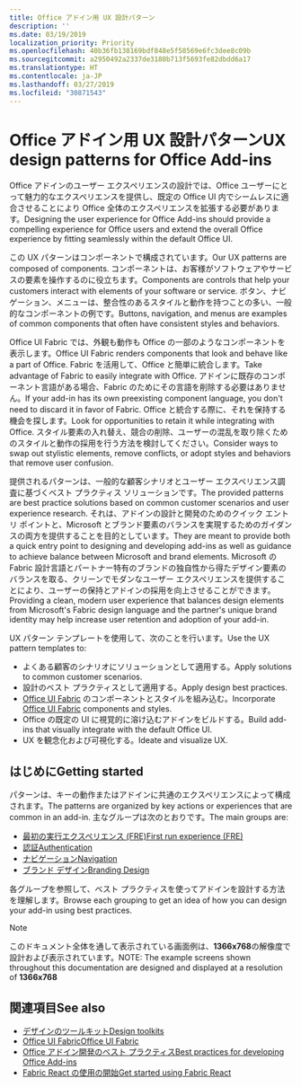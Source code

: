 ```yaml
---
title: Office アドイン用 UX 設計パターン
description: ''
ms.date: 03/19/2019
localization_priority: Priority
ms.openlocfilehash: 40b36fb138169bdf848e5f58569e6fc3dee8c09b
ms.sourcegitcommit: a2950492a2337de3180b713f5693fe82dbdd6a17
ms.translationtype: HT
ms.contentlocale: ja-JP
ms.lasthandoff: 03/27/2019
ms.locfileid: "30871543"
---
```

# <a name="ux-design-patterns-for-office-add-ins"></a><span data-ttu-id="6fe4b-102">Office アドイン用 UX 設計パターン</span><span class="sxs-lookup"><span data-stu-id="6fe4b-102">UX design patterns for Office Add-ins</span></span>

<span data-ttu-id="6fe4b-103">Office アドインのユーザー エクスペリエンスの設計では、Office ユーザーにとって魅力的なエクスペリエンスを提供し、既定の Office UI 内でシームレスに適合させることにより Office 全体のエクスペリエンスを拡張する必要があります。</span><span class="sxs-lookup"><span data-stu-id="6fe4b-103">Designing the user experience for Office Add-ins should provide a compelling experience for Office users and extend the overall Office experience by fitting seamlessly within the default Office UI.</span></span>  

<span data-ttu-id="6fe4b-104">この UX パターンはコンポーネントで構成されています。</span><span class="sxs-lookup"><span data-stu-id="6fe4b-104">Our UX patterns are composed of components.</span></span> <span data-ttu-id="6fe4b-105">コンポーネントは、お客様がソフトウェアやサービスの要素を操作するのに役立ちます。</span><span class="sxs-lookup"><span data-stu-id="6fe4b-105">Components are controls that help your customers interact with elements of your software or service.</span></span> <span data-ttu-id="6fe4b-106">ボタン、ナビゲーション、メニューは、整合性のあるスタイルと動作を持つことの多い、一般的なコンポーネントの例です。</span><span class="sxs-lookup"><span data-stu-id="6fe4b-106">Buttons, navigation, and menus are examples of common components that often have consistent styles and behaviors.</span></span>

<span data-ttu-id="6fe4b-107">Office UI Fabric では、外観も動作も Office の一部のようなコンポーネントを表示します。</span><span class="sxs-lookup"><span data-stu-id="6fe4b-107">Office UI Fabric renders components that look and behave like a part of Office.</span></span> <span data-ttu-id="6fe4b-108">Fabric を活用して、Office と簡単に統合します。</span><span class="sxs-lookup"><span data-stu-id="6fe4b-108">Take advantage of Fabric to easily integrate with Office.</span></span> <span data-ttu-id="6fe4b-109">アドインに既存のコンポーネント言語がある場合、Fabric のためにその言語を削除する必要はありません。</span><span class="sxs-lookup"><span data-stu-id="6fe4b-109">If your add-in has its own preexisting component language, you don't need to discard it in favor of Fabric.</span></span> <span data-ttu-id="6fe4b-110">Office と統合する際に、それを保持する機会を探します。</span><span class="sxs-lookup"><span data-stu-id="6fe4b-110">Look for opportunities to retain it while integrating with Office.</span></span> <span data-ttu-id="6fe4b-111">スタイル要素の入れ替え、競合の削除、ユーザーの混乱を取り除くためのスタイルと動作の採用を行う方法を検討してください。</span><span class="sxs-lookup"><span data-stu-id="6fe4b-111">Consider ways to swap out stylistic elements, remove conflicts, or adopt styles and behaviors that remove user confusion.</span></span>

<span data-ttu-id="6fe4b-112">提供されるパターンは、一般的な顧客シナリオとユーザー エクスペリエンス調査に基づくベスト プラクティス ソリューションです。</span><span class="sxs-lookup"><span data-stu-id="6fe4b-112">The provided patterns are best practice solutions based on common customer scenarios and user experience research.</span></span> <span data-ttu-id="6fe4b-113">それは、アドインの設計と開発のためのクイック エントリ ポイントと、Microsoft とブランド要素のバランスを実現するためのガイダンスの両方を提供することを目的としています。</span><span class="sxs-lookup"><span data-stu-id="6fe4b-113">They are meant to provide both a quick entry point to designing and developing add-ins as well as guidance to achieve balance between Microsoft and brand elements.</span></span> <span data-ttu-id="6fe4b-114">Microsoft の Fabric 設計言語とパートナー特有のブランドの独自性から得たデザイン要素のバランスを取る、クリーンでモダンなユーザー エクスペリエンスを提供することにより、ユーザーの保持とアドインの採用を向上させることができます。</span><span class="sxs-lookup"><span data-stu-id="6fe4b-114">Providing a clean, modern user experience that balances design elements from Microsoft's Fabric design language and the partner's unique brand identity may help increase user retention and adoption of your add-in.</span></span>

<span data-ttu-id="6fe4b-115">UX パターン テンプレートを使用して、次のことを行います。</span><span class="sxs-lookup"><span data-stu-id="6fe4b-115">Use the UX pattern templates to:</span></span>

* <span data-ttu-id="6fe4b-116">よくある顧客のシナリオにソリューションとして適用する。</span><span class="sxs-lookup"><span data-stu-id="6fe4b-116">Apply solutions to common customer scenarios.</span></span>
* <span data-ttu-id="6fe4b-117">設計のベスト プラクティスとして適用する。</span><span class="sxs-lookup"><span data-stu-id="6fe4b-117">Apply design best practices.</span></span>
* <span data-ttu-id="6fe4b-118">[Office UI Fabric](https://developer.microsoft.com/fabric#/get-started) のコンポーネントとスタイルを組み込む。</span><span class="sxs-lookup"><span data-stu-id="6fe4b-118">Incorporate [Office UI Fabric](https://developer.microsoft.com/fabric#/get-started) components and styles.</span></span>
* <span data-ttu-id="6fe4b-119">Office の既定の UI に視覚的に溶け込むアドインをビルドする。</span><span class="sxs-lookup"><span data-stu-id="6fe4b-119">Build add-ins that visually integrate with the default Office UI.</span></span>
* <span data-ttu-id="6fe4b-120">UX を観念化および可視化する。</span><span class="sxs-lookup"><span data-stu-id="6fe4b-120">Ideate and visualize UX.</span></span>

## <a name="getting-started"></a><span data-ttu-id="6fe4b-121">はじめに</span><span class="sxs-lookup"><span data-stu-id="6fe4b-121">Getting started</span></span>

<span data-ttu-id="6fe4b-122">パターンは、キーの動作またはアドインに共通のエクスペリエンスによって構成されます。</span><span class="sxs-lookup"><span data-stu-id="6fe4b-122">The patterns are organized by key actions or experiences that are common in an add-in.</span></span> <span data-ttu-id="6fe4b-123">主なグループは次のとおりです。</span><span class="sxs-lookup"><span data-stu-id="6fe4b-123">The main groups are:</span></span>

* [<span data-ttu-id="6fe4b-124">最初の実行エクスペリエンス (FRE)</span><span class="sxs-lookup"><span data-stu-id="6fe4b-124">First run experience (FRE)</span></span>](../design/first-run-experience-patterns.md)
* [<span data-ttu-id="6fe4b-125">認証</span><span class="sxs-lookup"><span data-stu-id="6fe4b-125">Authentication</span></span>](../design/authentication-patterns.md)
* [<span data-ttu-id="6fe4b-126">ナビゲーション</span><span class="sxs-lookup"><span data-stu-id="6fe4b-126">Navigation</span></span>](../design/navigation-patterns.md)
* [<span data-ttu-id="6fe4b-127">ブランド デザイン</span><span class="sxs-lookup"><span data-stu-id="6fe4b-127">Branding Design</span></span>](../design/branding-patterns.md)

<span data-ttu-id="6fe4b-128">各グループを参照して、ベスト プラクティスを使ってアドインを設計する方法を理解します。</span><span class="sxs-lookup"><span data-stu-id="6fe4b-128">Browse each grouping to get an idea of how you can design your add-in using best practices.</span></span>

> [!NOTE]
> <span data-ttu-id="6fe4b-129">このドキュメント全体を通して表示されている画面例は、**1366x768**の解像度で設計および表示されています。</span><span class="sxs-lookup"><span data-stu-id="6fe4b-129">NOTE: The example screens shown throughout this documentation are designed and displayed at a resolution of **1366x768**</span></span>

## <a name="see-also"></a><span data-ttu-id="6fe4b-130">関連項目</span><span class="sxs-lookup"><span data-stu-id="6fe4b-130">See also</span></span>

* [<span data-ttu-id="6fe4b-131">デザインのツールキット</span><span class="sxs-lookup"><span data-stu-id="6fe4b-131">Design toolkits</span></span>](design-toolkits.md)
* [<span data-ttu-id="6fe4b-132">Office UI Fabric</span><span class="sxs-lookup"><span data-stu-id="6fe4b-132">Office UI Fabric</span></span>](https://developer.microsoft.com/fabric)
* [<span data-ttu-id="6fe4b-133">Office アドイン開発のベスト プラクティス</span><span class="sxs-lookup"><span data-stu-id="6fe4b-133">Best practices for developing Office Add-ins</span></span>](/office/dev/add-ins/concepts/add-in-development-best-practices)
* [<span data-ttu-id="6fe4b-134">Fabric React の使用の開始</span><span class="sxs-lookup"><span data-stu-id="6fe4b-134">Get started using Fabric React</span></span>](/office/dev/add-ins/design/using-office-ui-fabric-react)
